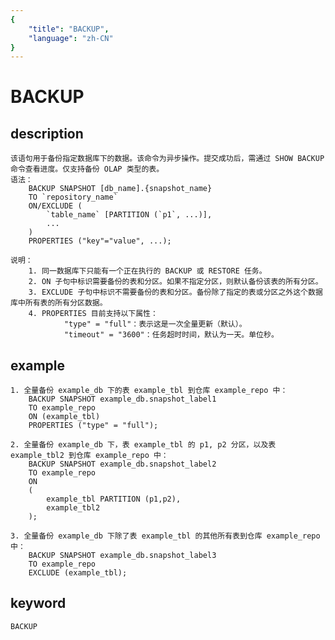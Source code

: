 ```yaml
---
{
    "title": "BACKUP",
    "language": "zh-CN"
}
---
```


<!-- 
Licensed to the Apache Software Foundation (ASF) under one
or more contributor license agreements.  See the NOTICE file
distributed with this work for additional information
regarding copyright ownership.  The ASF licenses this file
to you under the Apache License, Version 2.0 (the
"License"); you may not use this file except in compliance
with the License.  You may obtain a copy of the License at

  http://www.apache.org/licenses/LICENSE-2.0

Unless required by applicable law or agreed to in writing,
software distributed under the License is distributed on an
"AS IS" BASIS, WITHOUT WARRANTIES OR CONDITIONS OF ANY
KIND, either express or implied.  See the License for the
specific language governing permissions and limitations
under the License.
-->

# BACKUP
## description
    该语句用于备份指定数据库下的数据。该命令为异步操作。提交成功后，需通过 SHOW BACKUP 命令查看进度。仅支持备份 OLAP 类型的表。
    语法：
        BACKUP SNAPSHOT [db_name].{snapshot_name}
        TO `repository_name`
        ON/EXCLUDE (
            `table_name` [PARTITION (`p1`, ...)],
            ...
        )
        PROPERTIES ("key"="value", ...);
            
    说明：
        1. 同一数据库下只能有一个正在执行的 BACKUP 或 RESTORE 任务。
        2. ON 子句中标识需要备份的表和分区。如果不指定分区，则默认备份该表的所有分区。
        3. EXCLUDE 子句中标识不需要备份的表和分区。备份除了指定的表或分区之外这个数据库中所有表的所有分区数据。
        4. PROPERTIES 目前支持以下属性：
                "type" = "full"：表示这是一次全量更新（默认）。
                "timeout" = "3600"：任务超时时间，默认为一天。单位秒。

## example

    1. 全量备份 example_db 下的表 example_tbl 到仓库 example_repo 中：
        BACKUP SNAPSHOT example_db.snapshot_label1
        TO example_repo
        ON (example_tbl)
        PROPERTIES ("type" = "full");
        
    2. 全量备份 example_db 下，表 example_tbl 的 p1, p2 分区，以及表 example_tbl2 到仓库 example_repo 中：
        BACKUP SNAPSHOT example_db.snapshot_label2
        TO example_repo
        ON 
        (
            example_tbl PARTITION (p1,p2),
            example_tbl2
        );

    3. 全量备份 example_db 下除了表 example_tbl 的其他所有表到仓库 example_repo 中： 
        BACKUP SNAPSHOT example_db.snapshot_label3
        TO example_repo
        EXCLUDE (example_tbl);

## keyword
    BACKUP
   
